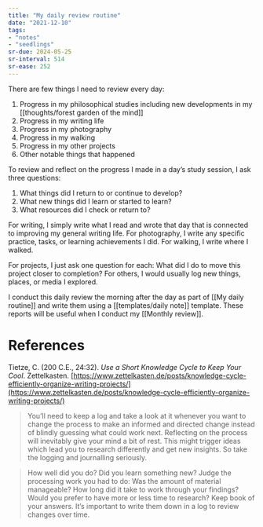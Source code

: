 ```yaml
---
title: "My daily review routine"
date: "2021-12-10"
tags:
- "notes"
- "seedlings"
sr-due: 2024-05-25
sr-interval: 514
sr-ease: 252
---
```


There are few things I need to review every day:

1. Progress in my philosophical studies including new developments in my [[thoughts/forest garden of the mind]]
2. Progress in my writing life
3. Progress in my photography
4. Progress in my walking
5. Progress in my other projects
6. Other notable things that happened

To review and reflect on the progress I made in a day’s study session, I ask three questions:

1. What things did I return to or continue to develop?
2. What new things did I learn or started to learn?
3. What resources did I check or return to?

For writing, I simply write what I read and wrote that day that is connected to improving my general writing life. For photography, I write any specific practice, tasks, or learning achievements I did. For walking, I write where I walked.

For projects, I just ask one question for each: What did I do to move this project closer to completion? For others, I would usually log new things, places, or media I explored.

I conduct this daily review the morning after the day as part of [[My daily routine]] and write them using a [[templates/daily note]] template. These reports will be useful when I conduct my [[Monthly review]].

# References

Tietze, C. (200 C.E., 24:32). *Use a Short Knowledge Cycle to Keep Your Cool*. Zettelkasten. [https://www.zettelkasten.de/posts/knowledge-cycle-efficiently-organize-writing-projects/](https://www.zettelkasten.de/posts/knowledge-cycle-efficiently-organize-writing-projects/)

> You’ll need to keep a log and take a look at it whenever you want to change the process to make an informed and directed change instead of blindly guessing what could work next. Reflecting on the process will inevitably give your mind a bit of rest. This might trigger ideas which lead you to research differently and get new insights. So take the logging and journalling seriously.

> How well did you do? Did you learn something new? Judge the processing work you had to do: Was the amount of material manageable? How long did it take to work through your findings? Would you prefer to have more or less time to research? Keep book of your answers. It’s important to write them down in a log to review changes over time.